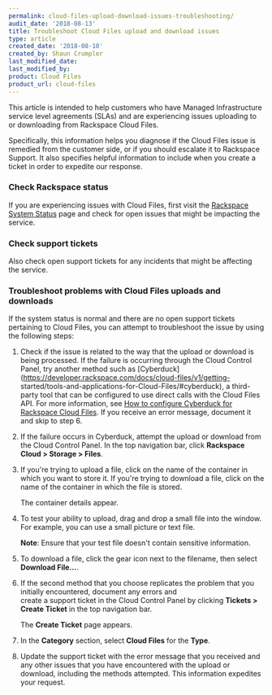 ```yaml
---
permalink: cloud-files-upload-download-issues-troubleshooting/
audit_date: '2018-08-13'
title: Troubleshoot Cloud Files upload and download issues
type: article
created_date: '2018-08-10'
created_by: Shaun Crumpler
last_modified_date: 
last_modified_by: 
product: Cloud Files
product_url: cloud-files
---
```


This article is intended to help customers who have Managed Infrastructure service level agreements (SLAs) and are 
experiencing issues uploading to or downloading from Rackspace Cloud Files.

Specifically, this information helps you diagnose if the Cloud Files issue is remedied from the customer side, or if you 
should escalate it to Rackspace Support. It also specifies helpful information to include when you create a ticket in order 
to expedite our response.

### Check Rackspace status

If you are experiencing issues with Cloud Files, first visit the 
[Rackspace System Status](https://rackspace.service-now.com/system_status/) page and check for open issues that might be 
impacting the service. 

### Check support tickets

Also check open support tickets for any incidents that might be affecting the service. 

### Troubleshoot problems with Cloud Files uploads and downloads

If the system status is normal and there are no open support tickets pertaining to Cloud Files, you can attempt to 
troubleshoot the issue by using the following steps:

1. Check if the issue is related to the way that the upload or download is being processed. If the failure is occurring 
   through the Cloud Control Panel, try another method such as 
   [Cyberduck](https://developer.rackspace.com/docs/cloud-files/v1/getting-
   started/tools-and-applications-for-Cloud-Files/#cyberduck), 
   a third-party tool that can be configured to use direct calls with the Cloud Files API. For more information, see [How to configure Cyberduck for Rackspace Cloud Files](https://community.rackspace.com/general/f/general-discussion-forum/8486/how-to-configure-cyberduck-for-rackspace-cloud-files). If you receive an error message, document it and skip to step 6.
2. If the failure occurs in Cyberduck, attempt the upload or download from the Cloud Control Panel. In the top 
   navigation bar, click **Rackspace Cloud > Storage > Files**.
3. If you're trying to upload a file, click on the name of the container in which you want to store it. If you're trying to 
   download a file, click on the name of the container in which the file is stored. 
   
   The container details appear.
4. To test your ability to upload, drag and drop a small file into the window. For example, you can use a small picture or 
   text file. 
   
   **Note**: Ensure that your test file doesn't contain sensitive information.
5. To download a file, click the gear icon next to the filename, then select **Download File...**.
6. If the second method that you choose replicates the problem that you initially encountered, document any errors and  
   create a support ticket in the Cloud Control Panel by clicking **Tickets > Create Ticket** in the top navigation bar. 
   
   The **Create Ticket** page appears.
7. In the **Category** section, select **Cloud Files** for the **Type**. 
8. Update the support ticket with the error message that you received and any other issues that you have encountered with 
   the upload or download, including the methods attempted. This information expedites your request.
